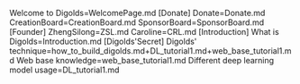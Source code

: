 Welcome to Digolds=WelcomePage.md
[Donate]
Donate=Donate.md
CreationBoard=CreationBoard.md
SponsorBoard=SponsorBoard.md
[Founder]
ZhengSilong=ZSL.md
Caroline=CRL.md
[Introduction]
What is Digolds=Introduction.md
[Digolds'Secret]
Digolds' technique=how_to_build_digolds.md+DL_tutorial1.md+web_base_tutorial1.md
Web base knowledge=web_base_tutorial1.md
Different deep learning model usage=DL_tutorial1.md
